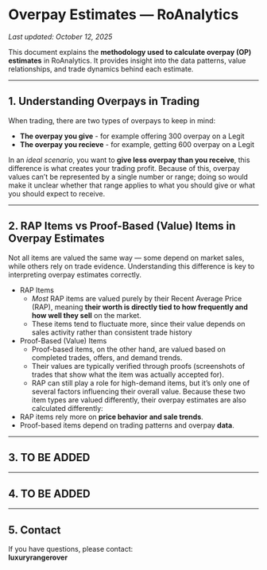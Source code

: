 # Overpay Estimates — RoAnalytics

_Last updated: October 12, 2025_

This document explains the **methodology used to calculate overpay (OP) estimates** in RoAnalytics. 
It provides insight into the data patterns, value relationships, and trade dynamics behind each estimate.

---

## 1. Understanding Overpays in Trading
When trading, there are two types of overpays to keep in mind: 
- **The overpay you give** - for example offering 300 overpay on a Legit  
- **The overpay you recieve** - for example, getting 600 overpay on a Legit

In an *ideal scenario*, you want to **give less overpay than you receive**, this difference is what creates your trading profit. 
Because of this, overpay values can’t be represented by a single number or range; doing so would make it unclear whether that range applies to what you should give or what you should expect to receive.

---

## 2. RAP Items vs Proof-Based (Value) Items in Overpay Estimates
Not all items are valued the same way — some depend on market sales, while others rely on trade evidence. Understanding this difference is key to interpreting overpay estimates correctly.
- RAP Items
  - *Most* RAP items are valued purely by their Recent Average Price (RAP), meaning **their worth is directly tied to how frequently and how well they sell** on the market.
  - These items tend to fluctuate more, since their value depends on sales activity rather than consistent trade history
- Proof-Based (Value) Items
  - Proof-based items, on the other hand, are valued based on completed trades, offers, and demand trends.
  - Their values are typically verified through proofs (screenshots of trades that show what the item was actually accepted for).
  - RAP can still play a role for high-demand items, but it’s only one of several factors influencing their overall value.
Because these two item types are valued differently, their overpay estimates are also calculated differently:
- RAP items rely more on **price behavior and sale trends**.
- Proof-based items depend on trading patterns and overpay **data**.

---

## 3. TO BE ADDED


---

## 4. TO BE ADDED


---

## 5. Contact
If you have questions, please contact:  
**luxuryrangerover**
